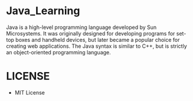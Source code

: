 # Java_Learning
Java is a high-level programming language developed by Sun Microsystems. It was originally designed for developing programs for set-top boxes and handheld devices, but later became a popular choice for creating web applications. The Java syntax is similar to C++, but is strictly an object-oriented programming language.

# LICENSE
- MIT License
